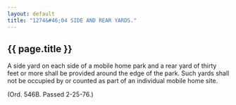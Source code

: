 ```yaml
---
layout: default 
title: "1274&#46;04 SIDE AND REAR YARDS."
---
```


{{ page.title }}
----------------

A side yard on each side of a mobile home park and a rear yard of thirty
feet or more shall be provided around the edge of the park. Such yards
shall not be occupied by or counted as part of an individual mobile home
site.

(Ord. 546B. Passed 2-25-76.)
